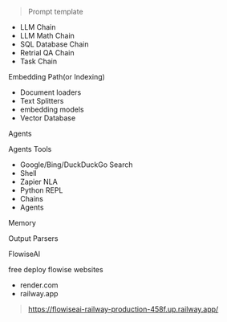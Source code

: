 > Prompt template

+ LLM Chain
+ LLM Math Chain
+ SQL Database Chain
+ Retrial QA Chain
+ Task Chain



Embedding Path(or Indexing)

+ Document loaders
+ Text Splitters
+ embedding models
+ Vector Database


Agents

Agents Tools

+ Google/Bing/DuckDuckGo Search
+ Shell
+ Zapier NLA
+ Python REPL
+ Chains
+ Agents


Memory


Output Parsers

FlowiseAI


free deploy flowise websites

+ render.com
+ railway.app

> https://flowiseai-railway-production-458f.up.railway.app/








